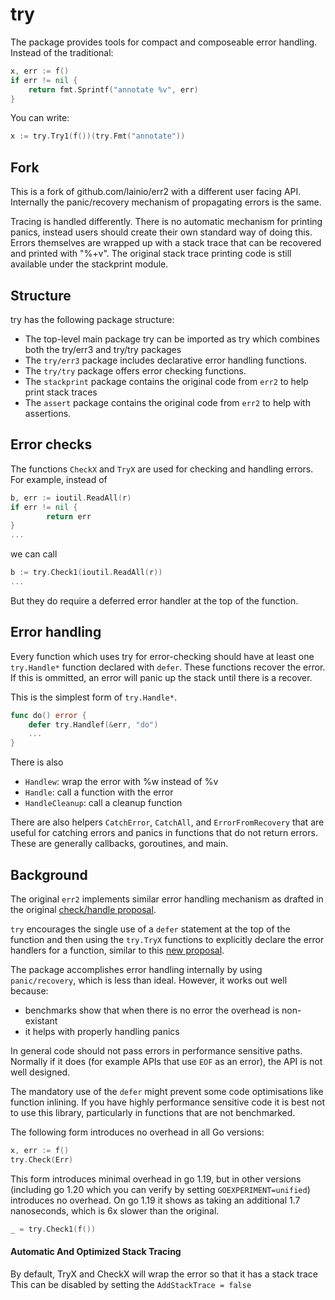 # try

The package provides tools for compact and composeable error handling.
Instead of the traditional:

``` go
x, err := f()
if err != nil {
	return fmt.Sprintf("annotate %v", err)
}
```

You can write:

``` go
x := try.Try1(f())(try.Fmt("annotate"))
```

## Fork

This is a fork of github.com/lainio/err2 with a different user facing API.
Internally the panic/recovery mechanism of propagating errors is the same.

Tracing is handled differently.
There is no automatic mechanism for printing panics, instead users should create
their own standard way of doing this.
Errors themselves are wrapped up with a stack trace that can be recovered
and printed with "%+v".
The original stack trace printing code is still available under the stackprint module.


## Structure

try has the following package structure:
- The top-level main package try can be imported as try which combines both the try/err3 and try/try packages
- The `try/err3` package includes declarative error handling functions.
- The `try/try` package offers error checking functions.
- The `stackprint` package contains the original code from `err2` to help print stack traces
- The `assert` package contains the original code from `err2` to help with assertions.


## Error checks

The functions `CheckX` and `TryX` are used for checking and handling errors.
For example, instead of

```go
b, err := ioutil.ReadAll(r)
if err != nil {
        return err
}
...
```

we can call

```go
b := try.Check1(ioutil.ReadAll(r))
...
```

But they do require a deferred error handler at the top of the function.


## Error handling

Every function which uses try for error-checking should have at least one
`try.Handle*` function declared with `defer`. These functions recover the error. If this is ommitted, an error will panic up the stack until there is a recover.

This is the simplest form of `try.Handle*`.

```go
func do() error {
	defer try.Handlef(&err, "do")
	...
}
```

There is also
* `Handlew`: wrap the error with %w instead of %v
* `Handle`: call a function with the error
* `HandleCleanup`: call a cleanup function

There are also helpers `CatchError`, `CatchAll`, and `ErrorFromRecovery` that are useful for catching errors and panics in functions that do not return errors. These are generally callbacks, goroutines, and main.


## Background

The original `err2` implements similar error handling mechanism as drafted in the original
[check/handle
proposal](https://go.googlesource.com/proposal/+/master/design/go2draft-error-handling-overview.md).

`try` encourages the single use of a `defer` statement at the top of the function and then using the `try.TryX` functions to explicitly declare the error handlers for a function, similar to this [new proposal](https://github.com/golang/go/issues/55026). 

The package accomplishes error handling internally by using `panic/recovery`, which is less than ideal.
However, it works out well because:

* benchmarks show that when there is no error the overhead is non-existant
* it helps with properly handling panics

In general code should not pass errors in performance sensitive paths. Normally if it does (for example APIs that use `EOF` as an error), the API is not well designed.

The mandatory use of the `defer` might prevent some code optimisations like function inlining.
If you have highly performance sensitive code it is best not to use this library, particularly in functions that are not benchmarked.

The following form introduces no overhead in all Go versions:

``` go
x, err := f()
try.Check(Err)
```

This form introduces minimal overhead in go 1.19, but in other versions (including go 1.20 which you can verify by setting `GOEXPERIMENT=unified`) introduces no overhead.
On go 1.19 it shows as taking an additional 1.7 nanoseconds, which is 6x slower than the original.

``` go
_ = try.Check1(f())
```

#### Automatic And Optimized Stack Tracing

By default, TryX and CheckX will wrap the error so that it has a stack trace
This can be disabled by setting the `AddStackTrace = false`
